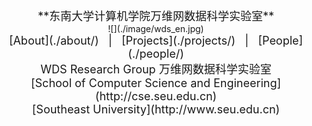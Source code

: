 <br>
<br>
<br>

<center><font size=4>**东南大学计算机学院万维网数据科学实验室**</font></center>
<center>![](./image/wds_en.jpg)</center>

<center><font size=4>[About](./about/)&nbsp;&nbsp;&nbsp;|&nbsp;&nbsp;&nbsp;[Projects](./projects/)&nbsp;&nbsp;&nbsp;|&nbsp;&nbsp;&nbsp;[People](./people/) </font>

<br>

<font size=4>
WDS Research Group 万维网数据科学实验室
<br>
[School of Computer Science and Engineering](http://cse.seu.edu.cn)
<br> 
[Southeast University](http://www.seu.edu.cn)
</font></center>













